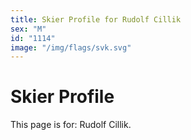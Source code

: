 ```yaml
---
title: Skier Profile for Rudolf Cillik
sex: "M"
id: "1114"
image: "/img/flags/svk.svg" 
---
```


# Skier Profile

This page is for: Rudolf Cillik.
    